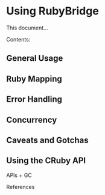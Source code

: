 # Using RubyBridge

This document...

Contents:

## General Usage

## Ruby Mapping

## Error Handling

## Concurrency

## Caveats and Gotchas

## Using the CRuby API

APIs + GC

References
